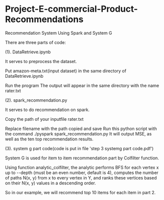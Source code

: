 # Project-E-commercial-Product-Recommendations
Recommendation System Using Spark and System G


There are three parts of code: 

(1). DataRetrieve.ipynb

It serves to preprocess the dataset. 

Put amazon-meta.txt(input dataset) in the same directory of DataRetrieve.ipynb

Run the program
The output will appear in the same directory with the name rater.txt



(2). spark_recommendation.py

It serves to do recommendation on spark. 

Copy the path of your inputfile rater.txt

Replace filename with the path copied and save
Run this python script with the command ./pyspark spark_recommendation.py
It will output MSE, as well as the ten top recommendation results. 

(3). system g part code(code is put in file 'step 3 systemg part code.pdf')

System G is used for item to item recommendation part by Colfilter function.

Using function analytic_colfilter, the analytic performs BFS for each vertex x up to --depth (must be an even number, default is 4), computes the number of paths N(x, y) from x to every vertex in Y, and ranks these vertices based on their N(x, y) values in a descending order. 

So in our example, we will recommend top 10 items for each item in part 2.


 
